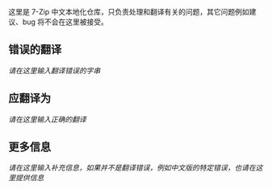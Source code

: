 这里是 7-Zip 中文本地化仓库，只负责处理和翻译有关的问题，其它问题例如建议、bug 将不会在这里被接受。

## 错误的翻译

_请在这里输入翻译错误的字串_

## 应翻译为

_请在这里输入正确的翻译_

## 更多信息

_请在这里输入补充信息，如果并不是翻译错误，例如中文版的特定错误，也请在这里提供信息_
